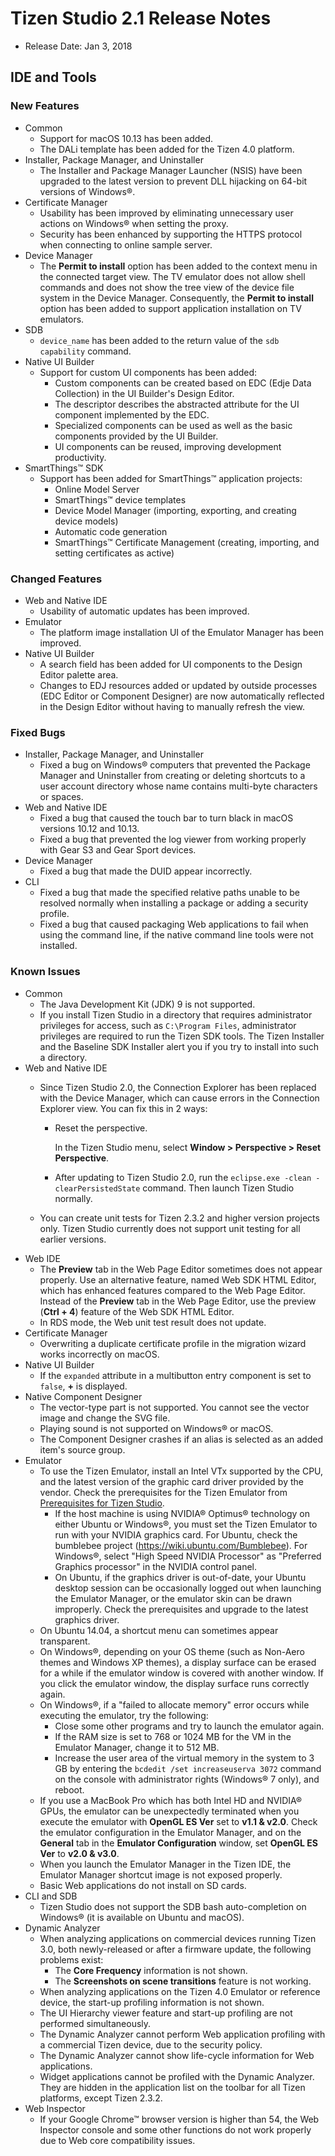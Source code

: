 # Tizen Studio 2.1 Release Notes

-   Release Date: Jan 3, 2018


## IDE and Tools

### New Features

-   Common
    -   Support for macOS 10.13 has been added.
    -   The DALi template has been added for the Tizen 4.0 platform.
-   Installer, Package Manager, and Uninstaller
    -   The Installer and Package Manager Launcher (NSIS) have been upgraded to the latest version to prevent DLL hijacking on 64-bit versions of Windows&reg;.
-   Certificate Manager
    -   Usability has been improved by eliminating unnecessary user actions on Windows&reg; when setting the proxy.
    -   Security has been enhanced by supporting the HTTPS protocol when connecting to online sample server.
-   Device Manager
    -   The **Permit to install** option has been added to the context menu in the connected target view. The TV emulator does not allow shell commands and does not show the tree view of the device file system in the Device Manager. Consequently, the **Permit to install** option has been added to support application installation on TV emulators.
-   SDB
    -   `device_name` has been added to the return value of the `sdb capability` command.
-   Native UI Builder
    -   Support for custom UI components has been added:
        -   Custom components can be created based on EDC (Edje Data Collection) in the UI Builder's Design Editor.
        -   The descriptor describes the abstracted attribute for the UI component implemented by the EDC.
        -   Specialized components can be used as well as the basic components provided by the UI Builder.
        -   UI components can be reused, improving development productivity.
-   SmartThings&trade; SDK
    -   Support has been added for SmartThings&trade; application projects:
        -   Online Model Server
        -   SmartThings&trade; device templates
        -   Device Model Manager (importing, exporting, and creating device models)
        -   Automatic code generation
        -   SmartThings&trade; Certificate Management (creating, importing, and setting certificates as active)

### Changed Features

-   Web and Native IDE
    -   Usability of automatic updates has been improved.
-   Emulator
    -   The platform image installation UI of the Emulator Manager has been improved.
-   Native UI Builder
    -   A search field has been added for UI components to the Design Editor palette area.
    -   Changes to EDJ resources added or updated by outside processes (EDC Editor or Component Designer) are now automatically reflected in the Design Editor without having to manually refresh the view.

### Fixed Bugs

-   Installer, Package Manager, and Uninstaller
    -   Fixed a bug on Windows&reg; computers that prevented the Package Manager and Uninstaller from creating or deleting shortcuts to a user account directory whose name contains multi-byte characters or spaces.
-   Web and Native IDE
    -   Fixed a bug that caused the touch bar to turn black in macOS versions 10.12 and 10.13.
    -   Fixed a bug that prevented the log viewer from working properly with Gear S3 and Gear Sport devices.
-   Device Manager
    -   Fixed a bug that made the DUID appear incorrectly.
-   CLI
    -   Fixed a bug that made the specified relative paths unable to be resolved normally when installing a package or adding a security profile.
    -   Fixed a bug that caused packaging Web applications to fail when using the command line, if the native command line tools were not installed.

### Known Issues

-   Common
    -   The Java Development Kit (JDK) 9 is not supported.
    -   If you install Tizen Studio in a directory that requires administrator privileges for access, such as `C:\Program Files`, administrator privileges are required to run the Tizen SDK tools. The Tizen Installer and the Baseline SDK Installer alert you if you try to install into such a directory.
- Web and Native IDE
    -   Since Tizen Studio 2.0, the Connection Explorer has been replaced with the Device Manager, which can cause errors in the Connection Explorer view. You can fix this in 2 ways:
        -   Reset the perspective.

            In the Tizen Studio menu, select **Window &gt; Perspective &gt; Reset Perspective**.

        - After updating to Tizen Studio 2.0, run the `eclipse.exe -clean -clearPersistedState` command. Then launch Tizen Studio normally.

    - You can create unit tests for Tizen 2.3.2 and higher version projects only. Tizen Studio currently does not support unit testing for all earlier versions.
- Web IDE
    -   The **Preview** tab in the Web Page Editor sometimes does not appear properly. Use an alternative feature, named Web SDK HTML Editor, which has enhanced features compared to the Web Page Editor. Instead of the **Preview** tab in the Web Page Editor, use the preview (**Ctrl + 4**) feature of the Web SDK HTML Editor.
    -   In RDS mode, the Web unit test result does not update.
- Certificate Manager
    -   Overwriting a duplicate certificate profile in the migration wizard works incorrectly on macOS.
- Native UI Builder
    -   If the `expanded` attribute in a multibutton entry component is set to `false`, **+** is displayed.
- Native Component Designer
    -   The vector-type part is not supported. You cannot see the vector image and change the SVG file.
    -   Playing sound is not supported on Windows&reg; or macOS.
    -   The Component Designer crashes if an alias is selected as an added item's source group.
- Emulator
    -   To use the Tizen Emulator, install an Intel VTx supported by the CPU, and the latest version of the graphic card driver provided by the vendor. Check the prerequisites for the Tizen Emulator from [Prerequisites for Tizen Studio](https://developer.tizen.org/development/tizen-studio/download/installing-tizen-studio/prerequisites#emulator).
        -   If the host machine is using NVIDIA&reg; Optimus&reg; technology on either Ubuntu or Windows&reg;, you must set the Tizen Emulator to run with your NVIDIA graphics card. For Ubuntu, check the bumblebee project (<https://wiki.ubuntu.com/Bumblebee>). For Windows&reg;, select "High Speed NVIDIA Processor" as "Preferred Graphics processor" in the NVIDIA control panel.
        -   On Ubuntu, if the graphics driver is out-of-date, your Ubuntu desktop session can be occasionally logged out when launching the Emulator Manager, or the emulator skin can be drawn improperly. Check the prerequisites and upgrade to the latest graphics driver.
    -   On Ubuntu 14.04, a shortcut menu can sometimes appear transparent.
    -   On Windows&reg;, depending on your OS theme (such as Non-Aero themes and Windows XP themes), a display surface can be erased for a while if the emulator window is covered with another window. If you click the emulator window, the display surface runs correctly again.
    -   On Windows&reg;, if a "failed to allocate memory" error occurs while executing the emulator, try the following:
        -   Close some other programs and try to launch the emulator again.
        -   If the RAM size is set to 768 or 1024 MB for the VM in the Emulator Manager, change it to 512 MB.
        -   Increase the user area of the virtual memory in the system to 3 GB by entering the `bcdedit /set increaseuserva 3072` command on the console with administrator rights (Windows&reg; 7 only), and reboot.
    -   If you use a MacBook Pro which has both Intel HD and NVIDIA&reg; GPUs, the emulator can be unexpectedly terminated when you execute the emulator with **OpenGL ES Ver** set to **v1.1 & v2.0**. Check the emulator configuration in the Emulator Manager, and on the **General** tab in the **Emulator Configuration** window, set **OpenGL ES Ver** to **v2.0 & v3.0**.
    -   When you launch the Emulator Manager in the Tizen IDE, the Emulator Manager shortcut image is not exposed properly.
    -   Basic Web applications do not install on SD cards.
- CLI and SDB
    -  Tizen Studio does not support the SDB bash auto-completion on Windows&reg; (it is available on Ubuntu and macOS).
- Dynamic Analyzer
    -   When analyzing applications on commercial devices running Tizen 3.0, both newly-released or after a firmware update, the following problems exist:
        -   The **Core Frequency** information is not shown.
        -   The **Screenshots on scene transitions** feature is not working.
    -   When analyzing applications on the Tizen 4.0 Emulator or reference device, the start-up profiling information is not shown.
    -   The UI Hierarchy viewer feature and start-up profiling are not performed simultaneously.
    -   The Dynamic Analyzer cannot perform Web application profiling with a commercial Tizen device, due to the security policy.
    -   The Dynamic Analyzer cannot show life-cycle information for Web applications.
    -   Widget applications cannot be profiled with the Dynamic Analyzer. They are hidden in the application list on the toolbar for all Tizen platforms, except Tizen 2.3.2.
- Web Inspector
    -   If your Google Chrome&trade; browser version is higher than 54, the Web Inspector console and some other functions do not work properly due to Web core compatibility issues.


